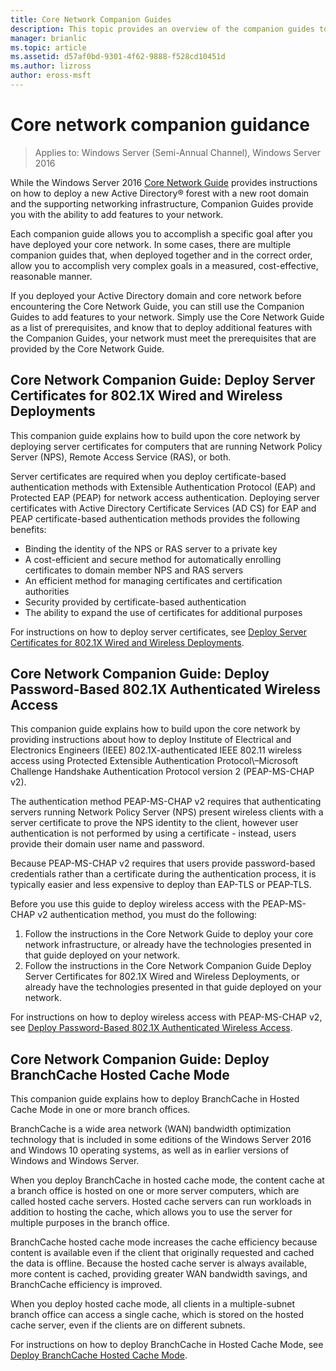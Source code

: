 ```yaml
---
title: Core Network Companion Guides
description: This topic provides an overview of the companion guides to the Windows Server 2016 Core Network Guide
manager: brianlic
ms.topic: article
ms.assetid: d57af0bd-9301-4f62-9888-f528cd10451d
ms.author: lizross
author: eross-msft
---
```


# Core network companion guidance

>Applies to: Windows Server (Semi-Annual Channel), Windows Server 2016

While the Windows Server 2016 [Core Network Guide](https://technet.microsoft.com/windows-server-docs/networking/core-network-guide/core-network-guide) provides instructions on how to deploy a new Active Directory&reg; forest with a new root domain and the supporting networking infrastructure, Companion Guides provide you with the ability to add features to your network.

Each companion guide allows you to accomplish a specific goal after you have deployed your core network. In some cases, there are multiple companion guides that, when deployed together and in the correct order, allow you to accomplish very complex goals in a measured, cost-effective, reasonable manner.

If you deployed your Active Directory domain and core network before encountering the Core Network Guide, you can still use the Companion Guides to add features to your network. Simply use the Core Network Guide as a list of prerequisites, and know that to deploy additional features with the Companion Guides, your network must meet the prerequisites that are provided by the Core Network Guide.

## Core Network Companion Guide: Deploy Server Certificates for 802.1X Wired and Wireless Deployments

This companion guide explains how to build upon the core network by deploying server certificates for computers that are running Network Policy Server \(NPS\), Remote Access Service \(RAS\), or both.

Server certificates are required when you deploy certificate-based authentication methods with Extensible Authentication Protocol \(EAP\) and Protected EAP \(PEAP\) for network access authentication. Deploying server certificates with Active Directory Certificate Services \(AD CS\) for EAP and PEAP certificate-based authentication methods provides the following benefits:

- Binding the identity of the NPS or RAS server to a private key
- A cost-efficient and secure method for automatically enrolling certificates to domain member NPS and RAS servers
- An efficient method for managing certificates and certification authorities
- Security provided by certificate-based authentication
- The ability to expand the use of certificates for additional purposes

For instructions on how to deploy server certificates, see [Deploy Server Certificates for 802.1X Wired and Wireless Deployments](server-certs/Deploy-Server-Certificates-for-802.1X-Wired-and-Wireless-Deployments.md).
## Core Network Companion Guide: Deploy Password-Based 802.1X Authenticated Wireless Access

This companion guide explains how to build upon the core network by providing instructions about how to deploy Institute of Electrical and Electronics Engineers \(IEEE\) 802.1X\-authenticated IEEE 802.11 wireless access using Protected Extensible Authentication Protocol\–Microsoft Challenge Handshake Authentication Protocol version 2 \(PEAP\-MS\-CHAP v2\).

The authentication method PEAP\-MS\-CHAP v2 requires that authenticating servers running Network Policy Server \(NPS\) present wireless clients with a server certificate to prove the NPS identity to the client, however user authentication is not performed by using a certificate - instead, users provide their domain user name and password.

Because PEAP\-MS\-CHAP v2 requires that users provide password-based credentials rather than a certificate during the authentication process, it is typically easier and less expensive to deploy than EAP\-TLS or PEAP\-TLS.

Before you use this guide to deploy wireless access with the PEAP\-MS\-CHAP v2 authentication method, you must do the following:

1. Follow the instructions in the Core Network Guide to deploy your core network infrastructure, or already have the technologies presented in that guide deployed on your network.
2. Follow the instructions in the Core Network Companion Guide Deploy Server Certificates for 802.1X Wired and Wireless Deployments, or already have the technologies presented in that guide deployed on your network.

For instructions on how to deploy wireless access with PEAP\-MS\-CHAP v2, see [Deploy Password-Based 802.1X Authenticated Wireless Access](wireless/a-deploy-8021X-wireless-access.md).

## Core Network Companion Guide: Deploy BranchCache Hosted Cache Mode

This companion guide explains how to deploy BranchCache in Hosted Cache Mode in one or more branch offices.

BranchCache is a wide area network (WAN) bandwidth optimization technology that is included in some editions of the Windows Server 2016 and Windows 10 operating systems, as well as in earlier versions of Windows and Windows Server.

When you deploy BranchCache in hosted cache mode, the content cache at a branch office is hosted on one or more server computers, which are called hosted cache servers. Hosted cache servers can run workloads in addition to hosting the cache, which allows you to use the server for multiple purposes in the branch office.

BranchCache hosted cache mode increases the cache efficiency because content is available even if the client that originally requested and cached the data is offline. Because the hosted cache server is always available, more content is cached, providing greater WAN bandwidth savings, and BranchCache efficiency is improved.

When you deploy hosted cache mode, all clients in a multiple-subnet branch office can access a single cache, which is stored on the hosted cache server, even if the clients are on different subnets.

For instructions on how to deploy BranchCache in Hosted Cache Mode, see [Deploy BranchCache Hosted Cache Mode](bc-hcm/1-Deploy-Bc-Hcm.md).
